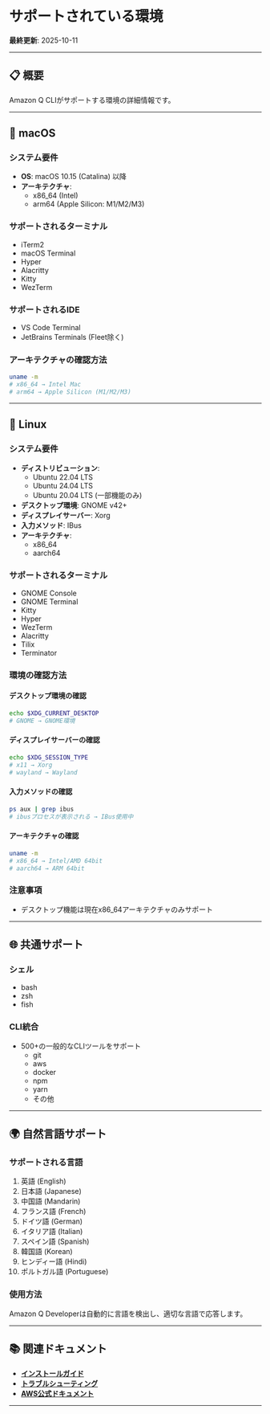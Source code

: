 # サポートされている環境

**最終更新**: 2025-10-11

---

## 📋 概要

Amazon Q CLIがサポートする環境の詳細情報です。

---

## 🍎 macOS

### システム要件
- **OS**: macOS 10.15 (Catalina) 以降
- **アーキテクチャ**: 
  - x86_64 (Intel)
  - arm64 (Apple Silicon: M1/M2/M3)

### サポートされるターミナル
- iTerm2
- macOS Terminal
- Hyper
- Alacritty
- Kitty
- WezTerm

### サポートされるIDE
- VS Code Terminal
- JetBrains Terminals (Fleet除く)

### アーキテクチャの確認方法
```bash
uname -m
# x86_64 → Intel Mac
# arm64 → Apple Silicon (M1/M2/M3)
```

---

## 🐧 Linux

### システム要件
- **ディストリビューション**: 
  - Ubuntu 22.04 LTS
  - Ubuntu 24.04 LTS
  - Ubuntu 20.04 LTS (一部機能のみ)
- **デスクトップ環境**: GNOME v42+
- **ディスプレイサーバー**: Xorg
- **入力メソッド**: IBus
- **アーキテクチャ**: 
  - x86_64
  - aarch64

### サポートされるターミナル
- GNOME Console
- GNOME Terminal
- Kitty
- Hyper
- WezTerm
- Alacritty
- Tilix
- Terminator

### 環境の確認方法

#### デスクトップ環境の確認
```bash
echo $XDG_CURRENT_DESKTOP
# GNOME → GNOME環境
```

#### ディスプレイサーバーの確認
```bash
echo $XDG_SESSION_TYPE
# x11 → Xorg
# wayland → Wayland
```

#### 入力メソッドの確認
```bash
ps aux | grep ibus
# ibusプロセスが表示される → IBus使用中
```

#### アーキテクチャの確認
```bash
uname -m
# x86_64 → Intel/AMD 64bit
# aarch64 → ARM 64bit
```

### 注意事項
- デスクトップ機能は現在x86_64アーキテクチャのみサポート

---

## 🌐 共通サポート

### シェル
- bash
- zsh
- fish

### CLI統合
- 500+の一般的なCLIツールをサポート
  - git
  - aws
  - docker
  - npm
  - yarn
  - その他

---

## 🌍 自然言語サポート

### サポートされる言語
1. 英語 (English)
2. 日本語 (Japanese)
3. 中国語 (Mandarin)
4. フランス語 (French)
5. ドイツ語 (German)
6. イタリア語 (Italian)
7. スペイン語 (Spanish)
8. 韓国語 (Korean)
9. ヒンディー語 (Hindi)
10. ポルトガル語 (Portuguese)

### 使用方法
Amazon Q Developerは自動的に言語を検出し、適切な言語で応答します。

---

## 📚 関連ドキュメント

- **[インストールガイド](../01_getting-started/01_installation.md)**
- **[トラブルシューティング](../06_troubleshooting/common-issues.md)**
- **[AWS公式ドキュメント](https://docs.aws.amazon.com/amazonq/latest/qdeveloper-ug/command-line-supported-envs.html)**

---
